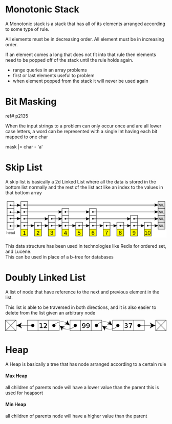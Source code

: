 
# Monotonic Stack
A Monotonic stack is a stack that has all of its elements
arranged according to some type of rule.

All elements must be in decreasing order.
All element must be in increasing order.

If an element comes a long that does not fit into 
that rule then elements need to be popped off of
the stack until the rule holds again.


* range queries in an array problems
* first or last elements useful to problem
* when element popped from the stack it will never
  be used again
  
# Bit Masking 
ref# p2135

When the input strings to a problem can only occur once
and are all lower case letters, a word can be represented 
with a single Int having each bit mapped to one char

mask |= char - 'a'

# Skip List

A skip list is basically a 2d Linked List where all the data is stored in the bottom list normally
and the rest of the list act like an index to the values in that bottom array

![](../../../../resources/img/SkipList.png)

This data structure has been used in technologies like Redis for ordered set, and Lucene.\
This can be used in place of a b-tree for databases

# Doubly Linked List

A list of node that have reference to the next and previous element in the list.

This list is able to be traversed in both directions, and it is also easier to delete from the list given an arbitrary node 

![](../../../../resources/img/DoubleLinkedList.png)


# Heap

A Heap is basically a tree that has node arranged according to a certain rule  

#### Max Heap

all children of parents node will have a lower value than the parent
this is used for heapsort

#### Min Heap

all children of parents node will have a higher value than the parent